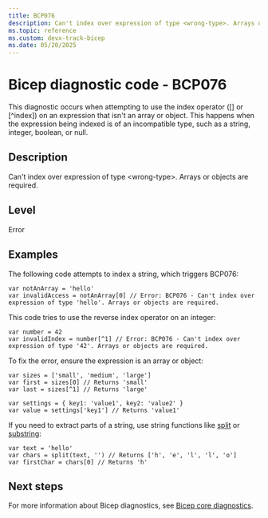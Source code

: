 ```yaml
---
title: BCP076
description: Can't index over expression of type <wrong-type>. Arrays or objects are required.
ms.topic: reference
ms.custom: devx-track-bicep
ms.date: 05/20/2025
---
```


# Bicep diagnostic code - BCP076

This diagnostic occurs when attempting to use the index operator ([] or [^index]) on an expression that isn't an array or object. This happens when the expression being indexed is of an incompatible type, such as a string, integer, boolean, or null.

## Description

Can't index over expression of type \<wrong-type>. Arrays or objects are required.

## Level

Error

## Examples

The following code attempts to index a string, which triggers BCP076:

```bicep
var notAnArray = 'hello'
var invalidAccess = notAnArray[0] // Error: BCP076 - Can't index over expression of type 'hello'. Arrays or objects are required.
```

This code tries to use the reverse index operator on an integer:

```bicep
var number = 42
var invalidIndex = number[^1] // Error: BCP076 - Can't index over expression of type '42'. Arrays or objects are required.
```

To fix the error, ensure the expression is an array or object:

```bicep
var sizes = ['small', 'medium', 'large']
var first = sizes[0] // Returns 'small'
var last = sizes[^1] // Returns 'large'

var settings = { key1: 'value1', key2: 'value2' }
var value = settings['key1'] // Returns 'value1'
```

If you need to extract parts of a string, use string functions like [split](../bicep-functions-string.md#split) or [substring](../bicep-functions-string.md#substring):

```bicep
var text = 'hello'
var chars = split(text, '') // Returns ['h', 'e', 'l', 'l', 'o']
var firstChar = chars[0] // Returns 'h'
```

## Next steps

For more information about Bicep diagnostics, see [Bicep core diagnostics](../bicep-core-diagnostics.md).
